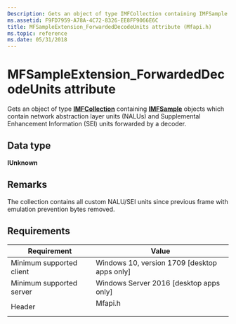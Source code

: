 ```yaml
---
Description: Gets an object of type IMFCollection containing IMFSample objects which contain network abstraction layer units (NALUs) and Supplemental Enhancement Information (SEI) units forwarded by a decoder.
ms.assetid: F9FD7959-A78A-4C72-8326-EE8FF9066E6C
title: MFSampleExtension_ForwardedDecodeUnits attribute (Mfapi.h)
ms.topic: reference
ms.date: 05/31/2018
---
```


# MFSampleExtension\_ForwardedDecodeUnits attribute

Gets an object of type [**IMFCollection**](/windows/desktop/api/mfobjects/nn-mfobjects-imfcollection) containing [**IMFSample**](/windows/desktop/api/mfobjects/nn-mfobjects-imfsample) objects which contain network abstraction layer units (NALUs) and Supplemental Enhancement Information (SEI) units forwarded by a decoder.

## Data type

**IUnknown**

## Remarks

The collection contains all custom NALU/SEI units since previous frame with emulation prevention bytes removed.

## Requirements



| Requirement | Value |
|-------------------------------------|------------------------------------------------------------------------------------|
| Minimum supported client<br/> | Windows 10, version 1709 \[desktop apps only\]<br/>                          |
| Minimum supported server<br/> | Windows Server 2016 \[desktop apps only\]<br/>                               |
| Header<br/>                   | <dl> <dt>Mfapi.h</dt> </dl> |



 

 




